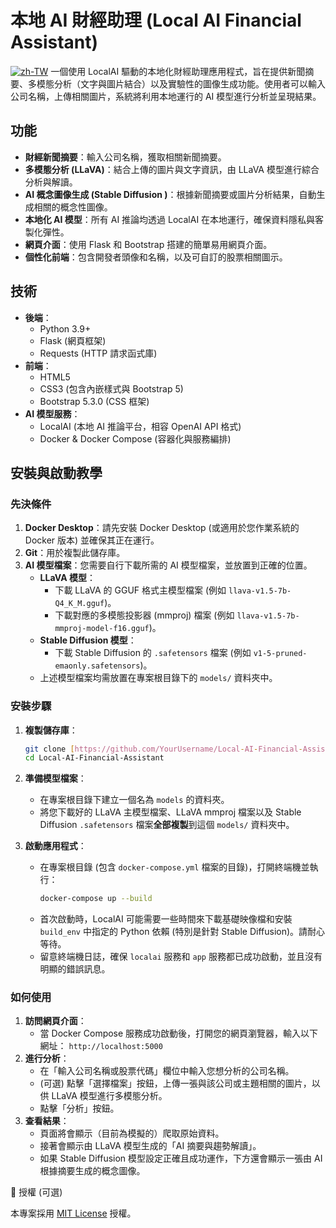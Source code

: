 # 本地 AI 財經助理 (Local AI Financial Assistant)

[![zh-TW](https://img.shields.io/badge/lang-zh--TW-blue.svg)](README.md) 一個使用 LocalAI 驅動的本地化財經助理應用程式，旨在提供新聞摘要、多模態分析（文字與圖片結合）以及實驗性的圖像生成功能。使用者可以輸入公司名稱，上傳相關圖片，系統將利用本地運行的 AI 模型進行分析並呈現結果。

##  功能

* **財經新聞摘要**：輸入公司名稱，獲取相關新聞摘要。
* **多模態分析 (LLaVA)**：結合上傳的圖片與文字資訊，由 LLaVA 模型進行綜合分析與解讀。
* **AI 概念圖像生成 (Stable Diffusion )**：根據新聞摘要或圖片分析結果，自動生成相關的概念性圖像。
* **本地化 AI 模型**：所有 AI 推論均透過 LocalAI 在本地運行，確保資料隱私與客製化彈性。
* **網頁介面**：使用 Flask 和 Bootstrap 搭建的簡單易用網頁介面。
* **個性化前端**：包含開發者頭像和名稱，以及可自訂的股票相關圖示。

##  技術

* **後端**：
    * Python 3.9+
    * Flask (網頁框架)
    * Requests (HTTP 請求函式庫)
* **前端**：
    * HTML5
    * CSS3 (包含內嵌樣式與 Bootstrap 5)
    * Bootstrap 5.3.0 (CSS 框架)
* **AI 模型服務**：
    * LocalAI (本地 AI 推論平台，相容 OpenAI API 格式)
    * Docker & Docker Compose (容器化與服務編排)

## 安裝與啟動教學

### 先決條件

1.  **Docker Desktop**：請先安裝 Docker Desktop (或適用於您作業系統的 Docker 版本) 並確保其正在運行。
2.  **Git**：用於複製此儲存庫。
3.  **AI 模型檔案**：您需要自行下載所需的 AI 模型檔案，並放置到正確的位置。
    * **LLaVA 模型**：
        * 下載 LLaVA 的 GGUF 格式主模型檔案 (例如 `llava-v1.5-7b-Q4_K_M.gguf`)。
        * 下載對應的多模態投影器 (mmproj) 檔案 (例如 `llava-v1.5-7b-mmproj-model-f16.gguf`)。
    * **Stable Diffusion 模型**：
        * 下載 Stable Diffusion 的 `.safetensors` 檔案 (例如 `v1-5-pruned-emaonly.safetensors`)。
    * 上述模型檔案均需放置在專案根目錄下的 `models/` 資料夾中。

### 安裝步驟

1.  **複製儲存庫**：
    ```bash
    git clone [https://github.com/YourUsername/Local-AI-Financial-Assistant.git](https://github.com/YourUsername/Local-AI-Financial-Assistant.git) # 請替換成您的儲存庫 URL
    cd Local-AI-Financial-Assistant
    ```

2.  **準備模型檔案**：
    * 在專案根目錄下建立一個名為 `models` 的資料夾。
    * 將您下載好的 LLaVA 主模型檔案、LLaVA mmproj 檔案以及 Stable Diffusion `.safetensors` 檔案**全部複製**到這個 `models/` 資料夾中。



3.  **啟動應用程式**：
    * 在專案根目錄 (包含 `docker-compose.yml` 檔案的目錄)，打開終端機並執行：
        ```bash
        docker-compose up --build
        ```
    * 首次啟動時，LocalAI 可能需要一些時間來下載基礎映像檔和安裝 `build_env` 中指定的 Python 依賴 (特別是針對 Stable Diffusion)。請耐心等待。
    * 留意終端機日誌，確保 `localai` 服務和 `app` 服務都已成功啟動，並且沒有明顯的錯誤訊息。

### 如何使用

1.  **訪問網頁介面**：
    * 當 Docker Compose 服務成功啟動後，打開您的網頁瀏覽器，輸入以下網址：
        `http://localhost:5000`
2.  **進行分析**：
    * 在「輸入公司名稱或股票代碼」欄位中輸入您想分析的公司名稱。
    * (可選) 點擊「選擇檔案」按鈕，上傳一張與該公司或主題相關的圖片，以供 LLaVA 模型進行多模態分析。
    * 點擊「分析」按鈕。
3.  **查看結果**：
    * 頁面將會顯示（目前為模擬的）爬取原始資料。
    * 接著會顯示由 LLaVA 模型生成的「AI 摘要與趨勢解讀」。
    * 如果 Stable Diffusion 模型設定正確且成功運作，下方還會顯示一張由 AI 根據摘要生成的概念圖像。



 📄 授權 (可選)

本專案採用 [MIT License](LICENSE) 授權。


